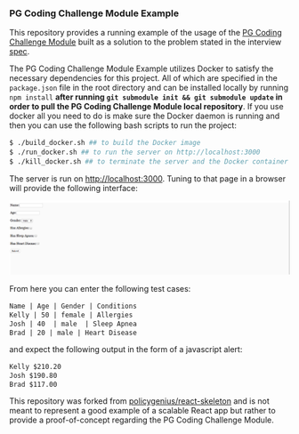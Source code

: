 ### PG Coding Challenge Module Example

This repository provides a running example of the usage of the [PG Coding Challenge Module](https://github.com/JamesAnthonyLow/pg_coding_challenge_module/tree/17911efdfa0d2468cfd1c4694b4e3084ce8fc757) built as a solution to the problem stated in the interview [spec](https://docs.google.com/document/d/15f4hiBdM26FcEdJDLWt7tacP5Jic5StUlwv4JLxT9BU/edit).

The PG Coding Challenge Module Example utilizes Docker to satisfy the necessary dependencies for this project.  All of which are specified in the ```package.json``` file in the root directory and can be installed locally by running `npm install` **after running ```git submodule init && git submodule update``` in order to pull the PG Coding Challenge Module local repository**.  If you use docker all you need to do is make sure the Docker daemon is running and then you can use the following bash scripts to run the project:

```bash
$ ./build_docker.sh ## to build the Docker image
$ ./run_docker.sh ## to run the server on http://localhost:3000
$ ./kill_docker.sh ## to terminate the server and the Docker container
```

The server is run on [http://localhost:3000](http://localhost:3000). Tuning to that page in a browser will provide the following interface:

![example](./example.png)

From here you can enter the following test cases:

```
Name | Age | Gender | Conditions
Kelly | 50 | female | Allergies
Josh | 40  | male  | Sleep Apnea
Brad | 20 | male | Heart Disease
```

and expect the following output in the form of a javascript alert:

```
Kelly $210.20
Josh $190.80
Brad $117.00
```

This repository was forked from [policygenius/react-skeleton](https://github.com/policygenius/react-skeleton) and is not meant to represent a good example of a scalable React app but rather to provide a proof-of-concept regarding the PG Coding Challenge Module.
